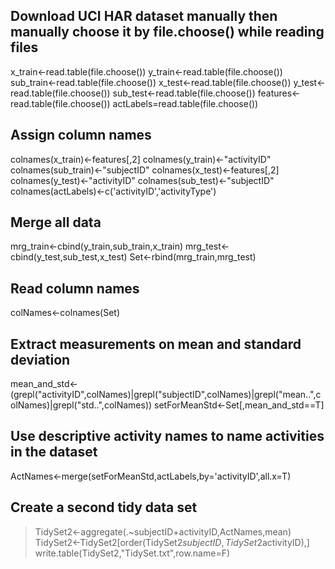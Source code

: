  ## Download UCI HAR dataset manually then manually choose it by file.choose() while reading files
  x_train<-read.table(file.choose())
  y_train<-read.table(file.choose())
  sub_train<-read.table(file.choose())
  x_test<-read.table(file.choose())
  y_test<-read.table(file.choose())
  sub_test<-read.table(file.choose())
  features<-read.table(file.choose())
  actLabels=read.table(file.choose())
  
 ## Assign column names
  colnames(x_train)<-features[,2]
  colnames(y_train)<-"activityID"
  colnames(sub_train)<-"subjectID"
  colnames(x_test)<-features[,2]
  colnames(y_test)<-"activityID"
  colnames(sub_test)<-"subjectID"
  colnames(actLabels)<-c('activityID','activityType')
  
 ## Merge all data
  mrg_train<-cbind(y_train,sub_train,x_train)
  mrg_test<-cbind(y_test,sub_test,x_test)
  Set<-rbind(mrg_train,mrg_test)
  
 ## Read column names
  colNames<-colnames(Set)
  
 ## Extract measurements on mean and standard deviation
  mean_and_std<-(grepl("activityID",colNames)|grepl("subjectID",colNames)|grepl("mean..",colNames)|grepl("std..",colNames))
  setForMeanStd<-Set[,mean_and_std==T]
  
 ## Use descriptive activity names to name activities in the dataset
  ActNames<-merge(setForMeanStd,actLabels,by='activityID',all.x=T)
  
 ## Create a second tidy data set 
> TidySet2<-aggregate(.~subjectID+activityID,ActNames,mean)
> TidySet2<-TidySet2[order(TidySet2$subjectID,TidySet2$activityID),]
> write.table(TidySet2,"TidySet.txt",row.name=F)
